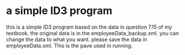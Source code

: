 # a simple ID3 program
this is a simple ID3 program based on the data in question 7.15 of my textbook.
the original data is in the employeeData_backup.xml. you can change 
the data to what you want. please save the data in employeeData.xml.
This is the pave used in running.